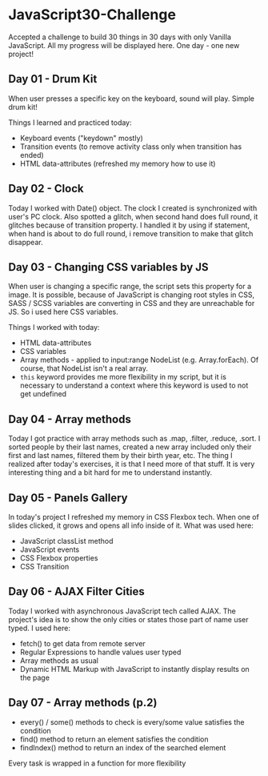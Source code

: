# JavaScript30-Challenge
Accepted a challenge to build 30 things in 30 days with only Vanilla JavaScript. All my progress will be displayed here. One day - one new project!

## Day 01 - Drum Kit
When user presses a specific key on the keyboard, sound will play. Simple drum kit!

Things I learned and practiced today:
* Keyboard events ("keydown" mostly)
* Transition events (to remove activity class only when transition has ended)
* HTML data-attributes (refreshed my memory how to use it)

## Day 02 - Clock
Today I worked with Date() object. The clock I created is synchronized with user's PC clock. Also spotted a glitch, when second hand does full round, it glitches because of transition property. I handled it by using if statement, when hand is about to do full round, i remove transition to make that glitch disappear.

## Day 03 - Changing CSS variables by JS
When user is changing a specific range, the script sets this property for a image. It is possible, because of JavaScript is changing root styles in CSS, SASS / SCSS variables are converting in CSS and they are unreachable for JS. So i used here CSS variables.

Things I worked with today:
* HTML data-attributes
* CSS variables
* Array methods - applied to input:range NodeList (e.g. Array.forEach). Of course, that NodeList isn't a real array.
* ``this`` keyword provides me more flexibility in my script, but it is necessary to understand a context where this keyword is used to not get undefined

## Day 04 - Array methods
Today I got practice with array methods such as .map, .filter, .reduce, .sort. I sorted people by their last names, created a new array included only their first and last names, filtered them by their birth year, etc.
The thing I realized after today's exercises, it is that I need more of that stuff. It is very interesting thing and a bit hard for me to understand instantly.

## Day 05 - Panels Gallery
In today's project I refreshed my memory in CSS Flexbox tech. When one of slides clicked, it grows and opens all info inside of it.
What was used here:
* JavaScript classList method
* JavaScript events
* CSS Flexbox properties
* CSS Transition

## Day 06 - AJAX Filter Cities
Today I worked with asynchronous JavaScript tech called AJAX. The project's idea is to show the only cities or states those part of name user typed.
I used here:
* fetch() to get data from remote server
* Regular Expressions to handle values user typed
* Array methods as usual
* Dynamic HTML Markup with JavaScript to instantly display results on the page 

## Day 07 - Array methods (p.2)
* every() / some() methods to check is every/some value satisfies the condition
* find() method to return an element satisfies the condition
* findIndex() method to return an index of the searched element

Every task is wrapped in a function for more flexibility

